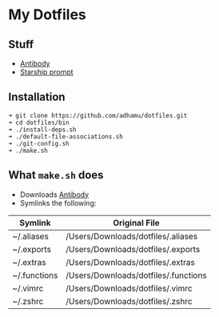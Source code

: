 # My Dotfiles

## Stuff

- [Antibody](https://getantibody.github.io)
- [Starship prompt](https://starship.rs)

## Installation

```
➜ git clone https://github.com/adhamu/dotfiles.git
➜ cd dotfiles/bin
➜ ./install-deps.sh
➜ ./default-file-associations.sh
➜ ./git-config.sh
➜ ./make.sh
```

## What `make.sh` does

- Downloads [Antibody](https://getantibody.github.io)
- Symlinks the following:

| Symlink      | Original File                        |
| ------------ | ------------------------------------ |
| ~/.aliases   | /Users/Downloads/dotfiles/.aliases   |
| ~/.exports   | /Users/Downloads/dotfiles/.exports   |
| ~/.extras    | /Users/Downloads/dotfiles/.extras    |
| ~/.functions | /Users/Downloads/dotfiles/.functions |
| ~/.vimrc     | /Users/Downloads/dotfiles/.vimrc     |
| ~/.zshrc     | /Users/Downloads/dotfiles/.zshrc     |
